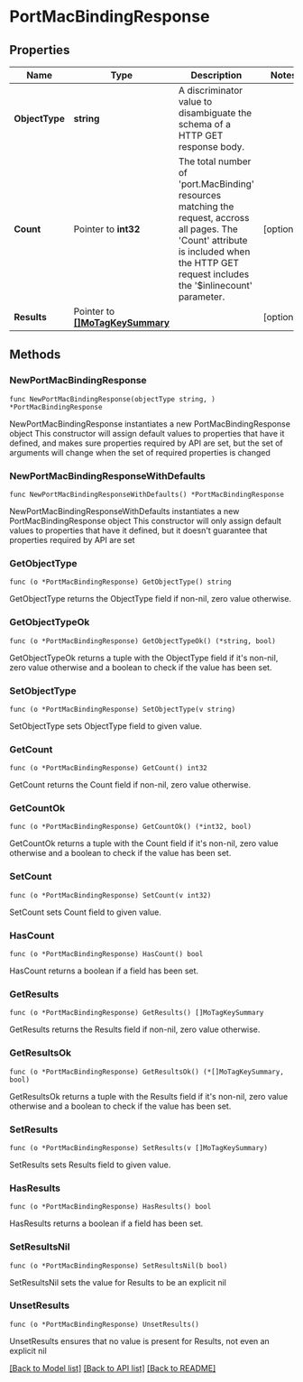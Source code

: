 # PortMacBindingResponse

## Properties

Name | Type | Description | Notes
------------ | ------------- | ------------- | -------------
**ObjectType** | **string** | A discriminator value to disambiguate the schema of a HTTP GET response body. | 
**Count** | Pointer to **int32** | The total number of &#39;port.MacBinding&#39; resources matching the request, accross all pages. The &#39;Count&#39; attribute is included when the HTTP GET request includes the &#39;$inlinecount&#39; parameter. | [optional] 
**Results** | Pointer to [**[]MoTagKeySummary**](mo.TagKeySummary.md) |  | [optional] 

## Methods

### NewPortMacBindingResponse

`func NewPortMacBindingResponse(objectType string, ) *PortMacBindingResponse`

NewPortMacBindingResponse instantiates a new PortMacBindingResponse object
This constructor will assign default values to properties that have it defined,
and makes sure properties required by API are set, but the set of arguments
will change when the set of required properties is changed

### NewPortMacBindingResponseWithDefaults

`func NewPortMacBindingResponseWithDefaults() *PortMacBindingResponse`

NewPortMacBindingResponseWithDefaults instantiates a new PortMacBindingResponse object
This constructor will only assign default values to properties that have it defined,
but it doesn't guarantee that properties required by API are set

### GetObjectType

`func (o *PortMacBindingResponse) GetObjectType() string`

GetObjectType returns the ObjectType field if non-nil, zero value otherwise.

### GetObjectTypeOk

`func (o *PortMacBindingResponse) GetObjectTypeOk() (*string, bool)`

GetObjectTypeOk returns a tuple with the ObjectType field if it's non-nil, zero value otherwise
and a boolean to check if the value has been set.

### SetObjectType

`func (o *PortMacBindingResponse) SetObjectType(v string)`

SetObjectType sets ObjectType field to given value.


### GetCount

`func (o *PortMacBindingResponse) GetCount() int32`

GetCount returns the Count field if non-nil, zero value otherwise.

### GetCountOk

`func (o *PortMacBindingResponse) GetCountOk() (*int32, bool)`

GetCountOk returns a tuple with the Count field if it's non-nil, zero value otherwise
and a boolean to check if the value has been set.

### SetCount

`func (o *PortMacBindingResponse) SetCount(v int32)`

SetCount sets Count field to given value.

### HasCount

`func (o *PortMacBindingResponse) HasCount() bool`

HasCount returns a boolean if a field has been set.

### GetResults

`func (o *PortMacBindingResponse) GetResults() []MoTagKeySummary`

GetResults returns the Results field if non-nil, zero value otherwise.

### GetResultsOk

`func (o *PortMacBindingResponse) GetResultsOk() (*[]MoTagKeySummary, bool)`

GetResultsOk returns a tuple with the Results field if it's non-nil, zero value otherwise
and a boolean to check if the value has been set.

### SetResults

`func (o *PortMacBindingResponse) SetResults(v []MoTagKeySummary)`

SetResults sets Results field to given value.

### HasResults

`func (o *PortMacBindingResponse) HasResults() bool`

HasResults returns a boolean if a field has been set.

### SetResultsNil

`func (o *PortMacBindingResponse) SetResultsNil(b bool)`

 SetResultsNil sets the value for Results to be an explicit nil

### UnsetResults
`func (o *PortMacBindingResponse) UnsetResults()`

UnsetResults ensures that no value is present for Results, not even an explicit nil

[[Back to Model list]](../README.md#documentation-for-models) [[Back to API list]](../README.md#documentation-for-api-endpoints) [[Back to README]](../README.md)


